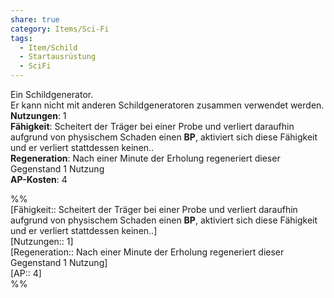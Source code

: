```yaml
---
share: true
category: Items/Sci-Fi
tags:
  - Item/Schild
  - Startausrüstung
  - SciFi
---
```

  
Ein Schildgenerator.  
Er kann nicht mit anderen Schildgeneratoren zusammen verwendet werden.  
**Nutzungen**:  1  
**Fähigkeit**: Scheitert der Träger bei einer Probe und verliert daraufhin aufgrund von physischem Schaden einen **BP**, aktiviert sich diese Fähigkeit und er verliert stattdessen keinen..  
**Regeneration**: Nach einer Minute der Erholung regeneriert dieser Gegenstand 1 Nutzung  
**AP-Kosten**: 4  
  
%%  
[Fähigkeit:: Scheitert der Träger bei einer Probe und verliert daraufhin aufgrund von physischem Schaden einen **BP**, aktiviert sich diese Fähigkeit und er verliert stattdessen keinen..]  
[Nutzungen:: 1]  
[Regeneration:: Nach einer Minute der Erholung regeneriert dieser Gegenstand 1 Nutzung]   
[AP:: 4]  
%%